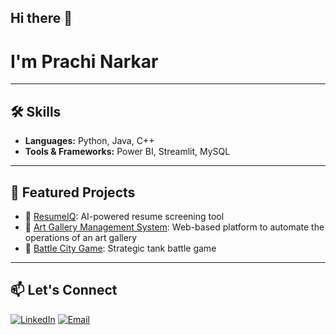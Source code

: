 ## Hi there 👋

<!--
**its-prachi18/its-prachi18** is a ✨ _special_ ✨ repository because its `README.md` (this file) appears on your GitHub profile.

Here are some ideas to get you started:

- 🔭 I’m currently working on ...
- 🌱 I’m currently learning ...
- 👯 I’m looking to collaborate on ...
- 🤔 I’m looking for help with ...
- 💬 Ask me about ...
- 📫 How to reach me: ...
- 😄 Pronouns: ...
- ⚡ Fun fact: ...
-->

 # I'm Prachi Narkar
 
---

## 🛠️ Skills
- **Languages:** Python, Java, C++
- **Tools & Frameworks:** Power BI, Streamlit, MySQL

---

## 📂 Featured Projects
- 🔗 [ResumeIQ](https://github.com/prachi-narkar/ResumeIQ): AI-powered resume screening tool
- 🔗 [Art Gallery Management System](https://github.com/its-prachi18/Art-Gallery-Management-System): Web-based platform to automate the operations of an art gallery
- 🔗 [Battle City Game](https://github.com/its-prachi18/Battle-City-Game): Strategic tank battle game

---

## 📫 Let's Connect
[![LinkedIn](https://img.shields.io/badge/-LinkedIn-blue?style=flat-square&logo=linkedin&logoColor=white)](https://www.linkedin.com/in/prachinarkar/)
[![Email](https://img.shields.io/badge/-Email-red?style=flat-square&logo=gmail&logoColor=white)](mailto:prachinarkar18@gmail.com)

